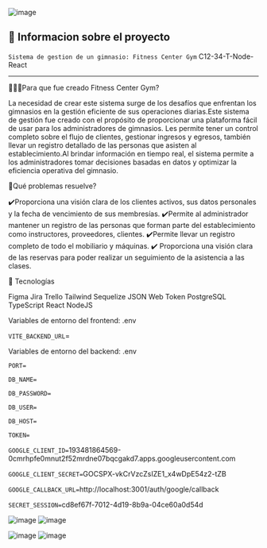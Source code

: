 

![image](https://github.com/No-Country/c12-34-t-node-react/assets/87939958/8f1cb103-2fcf-4487-b68e-4227d56f37ed)



## :book: Informacion sobre el proyecto 

`Sistema de gestion de un gimnasio: Fitness Center Gym`
C12-34-T-Node-React

_____________________________________________________________________
🏋🏻‍♀️Para que fue creado Fitness Center Gym?

La necesidad de crear este sistema surge de los desafíos que enfrentan los gimnasios en la gestión eficiente de sus operaciones diarias.Este sistema de gestión fue creado con el propósito de proporcionar una plataforma fácil de usar para los administradores de gimnasios. Les permite tener un control completo sobre el flujo de clientes, gestionar ingresos y egresos, también llevar un registro detallado de las personas que asisten al establecimiento.Al brindar información en tiempo real, el sistema permite a los administradores tomar decisiones basadas en datos y optimizar la eficiencia operativa del gimnasio.

📜Qué problemas resuelve?

✔️Proporciona una visión clara de los clientes activos, sus datos personales y la fecha de vencimiento de sus membresías.
✔️Permite al administrador mantener un registro de las personas que forman parte del establecimiento como instructores, proveedores, clientes.
✔️Permite llevar un registro completo de todo el mobiliario y máquinas.
✔️ ️Proporciona una visión clara de las reservas para poder realizar un seguimiento de la asistencia a las clases.

🔧 Tecnologías

Figma
Jira
Trello
Tailwind
Sequelize
JSON Web Token
PostgreSQL
TypeScript
React
NodeJS






 


  

  


Variables de entorno del frontend: .env

`VITE_BACKEND_URL`=



Variables de entorno del backend: .env

`PORT=`

`DB_NAME=`

`DB_PASSWORD=`

`DB_USER=`

`DB_HOST=`

`TOKEN=`

`GOOGLE_CLIENT_ID=`193481864569-0cmrhpfe0mnut2f52mrdne07bqcgakd7.apps.googleusercontent.com

`GOOGLE_CLIENT_SECRET=`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

`GOOGLE_CALLBACK_URL=`http://localhost:3001/auth/google/callback

`SECRET_SESSION=`cd8ef67f-7012-4d19-8b9a-04ce60a0d54d


![image](https://github.com/No-Country/c12-34-t-node-react/assets/84889284/531dacd8-5596-4e1c-b7c9-1dae95b117b2)
![image](https://github.com/No-Country/c12-34-t-node-react/assets/84889284/1f540e63-d63d-4c7f-b666-a6c7b3f45d72)




![image](https://github.com/No-Country/c12-34-t-node-react/assets/84889284/3926337f-d6ac-4056-a0ac-b844a70e5327)
![image](https://github.com/No-Country/c12-34-t-node-react/assets/84889284/abcb52d2-cf2a-4b89-9748-98288828a707)







